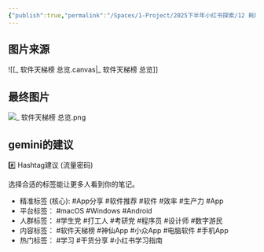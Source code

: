 ```yaml
---
{"publish":true,"permalink":"/Spaces/1-Project/2025下半年小红书探索/12 耗时15年，横跨3大平台，我从253款软件中选出的终极名单！.md","created":"2025-07-20","modified":"2025-07-25","cssclasses":""}
---
```



## 图片来源

![[_ 软件天梯榜 总览.canvas|_ 软件天梯榜 总览]]

## 最终图片

![_ 软件天梯榜 总览.png](https://pub-pic.oldwinter.top/2025/07/cd5ae4a97c472bcb9790fad42ebe91f2.png)

## gemini的建议

#️⃣ Hashtag建议 (流量密码)

选择合适的标签能让更多人看到你的笔记。

- 精准标签 (核心): ⁠#App分享 ⁠#软件推荐 ⁠#软件 ⁠#效率 ⁠#生产力 ⁠#App 	
- 平台标签： ⁠#macOS ⁠#Windows ⁠#Android 	
- 人群标签： ⁠#学生党 ⁠#打工人 ⁠#考研党 ⁠#程序员 ⁠#设计师 ⁠#数字游民 	
- 内容标签： ⁠#软件天梯榜 ⁠#神仙App ⁠#小众App ⁠#电脑软件 ⁠#手机App 	
- 热门标签： ⁠#学习 ⁠#干货分享 ⁠#小红书学习指南
